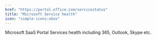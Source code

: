 ```yaml
---
href: "https://portal.office.com/servicestatus"
title: "Microsoft Service health"
icon: "simple-icons:xbox"
---
```


Microsoft SaaS Portal Services health including 365, Outlook, Skype etc.
